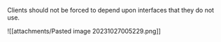 Clients should not be forced to depend upon interfaces that they do not use.

![[attachments/Pasted image 20231027005229.png]]